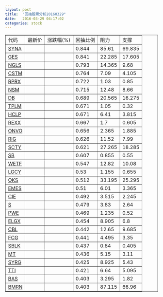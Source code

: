 ```yaml
---
layout: post
title:  "回抽股票分析20160329"
date:   2016-03-29 04:17:02
categories: stock
---
```

<script type="text/javascript">
var stockList = []
stockList.push('gb_syna');
stockList.push('gb_ges');
stockList.push('gb_ngls');
stockList.push('gb_cstm');
stockList.push('gb_rprx');
stockList.push('gb_nsm');
stockList.push('gb_db');
stockList.push('gb_tplm');
stockList.push('gb_hclp');
stockList.push('gb_rexx');
stockList.push('gb_onvo');
stockList.push('gb_rig');
stockList.push('gb_scty');
stockList.push('gb_sb');
stockList.push('gb_wetf');
stockList.push('gb_lgcy');
stockList.push('gb_oks');
stockList.push('gb_emes');
stockList.push('gb_cie');
stockList.push('gb_s');
stockList.push('gb_pwe');
stockList.push('gb_elgx');
stockList.push('gb_cbl');
stockList.push('gb_fcg');
stockList.push('gb_sblk');
stockList.push('gb_mt');
stockList.push('gb_syrg');
stockList.push('gb_tti');
stockList.push('gb_bas');
stockList.push('gb_bmrn');
</script>
<table border="1">
 <tr>
 <td>代码</td>
 <td>最新价</td>
 <td>涨跌幅(%)</td>
 <td>回抽比例</td>
 <td>阻力</td>
 <td>支撑</td>
</tr>
  <tr id="syna">
  <td><a href="http://stock.finance.sina.com.cn/usstock/quotes/SYNA.html" target="_blank">SYNA</a></td><td></td><td></td><td>0.844</td><td>85.61</td><td>69.835</td></tr>
  <tr id="ges">
  <td><a href="http://stock.finance.sina.com.cn/usstock/quotes/GES.html" target="_blank">GES</a></td><td></td><td></td><td>0.841</td><td>22.285</td><td>17.605</td></tr>
  <tr id="ngls">
  <td><a href="http://stock.finance.sina.com.cn/usstock/quotes/NGLS.html" target="_blank">NGLS</a></td><td></td><td></td><td>0.793</td><td>14.365</td><td>9.68</td></tr>
  <tr id="cstm">
  <td><a href="http://stock.finance.sina.com.cn/usstock/quotes/CSTM.html" target="_blank">CSTM</a></td><td></td><td></td><td>0.764</td><td>7.09</td><td>4.105</td></tr>
  <tr id="rprx">
  <td><a href="http://stock.finance.sina.com.cn/usstock/quotes/RPRX.html" target="_blank">RPRX</a></td><td></td><td></td><td>0.722</td><td>1.03</td><td>0.85</td></tr>
  <tr id="nsm">
  <td><a href="http://stock.finance.sina.com.cn/usstock/quotes/NSM.html" target="_blank">NSM</a></td><td></td><td></td><td>0.715</td><td>12.48</td><td>8.66</td></tr>
  <tr id="db">
  <td><a href="http://stock.finance.sina.com.cn/usstock/quotes/DB.html" target="_blank">DB</a></td><td></td><td></td><td>0.689</td><td>20.565</td><td>16.275</td></tr>
  <tr id="tplm">
  <td><a href="http://stock.finance.sina.com.cn/usstock/quotes/TPLM.html" target="_blank">TPLM</a></td><td></td><td></td><td>0.671</td><td>1.05</td><td>0.32</td></tr>
  <tr id="hclp">
  <td><a href="http://stock.finance.sina.com.cn/usstock/quotes/HCLP.html" target="_blank">HCLP</a></td><td></td><td></td><td>0.671</td><td>6.41</td><td>3.815</td></tr>
  <tr id="rexx">
  <td><a href="http://stock.finance.sina.com.cn/usstock/quotes/REXX.html" target="_blank">REXX</a></td><td></td><td></td><td>0.667</td><td>1.7</td><td>0.605</td></tr>
  <tr id="onvo">
  <td><a href="http://stock.finance.sina.com.cn/usstock/quotes/ONVO.html" target="_blank">ONVO</a></td><td></td><td></td><td>0.656</td><td>2.365</td><td>1.885</td></tr>
  <tr id="rig">
  <td><a href="http://stock.finance.sina.com.cn/usstock/quotes/RIG.html" target="_blank">RIG</a></td><td></td><td></td><td>0.626</td><td>11.52</td><td>7.99</td></tr>
  <tr id="scty">
  <td><a href="http://stock.finance.sina.com.cn/usstock/quotes/SCTY.html" target="_blank">SCTY</a></td><td></td><td></td><td>0.621</td><td>27.265</td><td>18.285</td></tr>
  <tr id="sb">
  <td><a href="http://stock.finance.sina.com.cn/usstock/quotes/SB.html" target="_blank">SB</a></td><td></td><td></td><td>0.607</td><td>0.855</td><td>0.55</td></tr>
  <tr id="wetf">
  <td><a href="http://stock.finance.sina.com.cn/usstock/quotes/WETF.html" target="_blank">WETF</a></td><td></td><td></td><td>0.547</td><td>12.82</td><td>10.08</td></tr>
  <tr id="lgcy">
  <td><a href="http://stock.finance.sina.com.cn/usstock/quotes/LGCY.html" target="_blank">LGCY</a></td><td></td><td></td><td>0.53</td><td>1.155</td><td>0.655</td></tr>
  <tr id="oks">
  <td><a href="http://stock.finance.sina.com.cn/usstock/quotes/OKS.html" target="_blank">OKS</a></td><td></td><td></td><td>0.512</td><td>33.195</td><td>25.295</td></tr>
  <tr id="emes">
  <td><a href="http://stock.finance.sina.com.cn/usstock/quotes/EMES.html" target="_blank">EMES</a></td><td></td><td></td><td>0.51</td><td>6.01</td><td>3.365</td></tr>
  <tr id="cie">
  <td><a href="http://stock.finance.sina.com.cn/usstock/quotes/CIE.html" target="_blank">CIE</a></td><td></td><td></td><td>0.492</td><td>3.515</td><td>2.245</td></tr>
  <tr id="s">
  <td><a href="http://stock.finance.sina.com.cn/usstock/quotes/S.html" target="_blank">S</a></td><td></td><td></td><td>0.479</td><td>3.83</td><td>2.64</td></tr>
  <tr id="pwe">
  <td><a href="http://stock.finance.sina.com.cn/usstock/quotes/PWE.html" target="_blank">PWE</a></td><td></td><td></td><td>0.469</td><td>1.235</td><td>0.52</td></tr>
  <tr id="elgx">
  <td><a href="http://stock.finance.sina.com.cn/usstock/quotes/ELGX.html" target="_blank">ELGX</a></td><td></td><td></td><td>0.454</td><td>8.905</td><td>6.8</td></tr>
  <tr id="cbl">
  <td><a href="http://stock.finance.sina.com.cn/usstock/quotes/CBL.html" target="_blank">CBL</a></td><td></td><td></td><td>0.442</td><td>12.65</td><td>9.685</td></tr>
  <tr id="fcg">
  <td><a href="http://stock.finance.sina.com.cn/usstock/quotes/FCG.html" target="_blank">FCG</a></td><td></td><td></td><td>0.441</td><td>4.495</td><td>3.35</td></tr>
  <tr id="sblk">
  <td><a href="http://stock.finance.sina.com.cn/usstock/quotes/SBLK.html" target="_blank">SBLK</a></td><td></td><td></td><td>0.437</td><td>0.84</td><td>0.405</td></tr>
  <tr id="mt">
  <td><a href="http://stock.finance.sina.com.cn/usstock/quotes/MT.html" target="_blank">MT</a></td><td></td><td></td><td>0.436</td><td>5.15</td><td>3.11</td></tr>
  <tr id="syrg">
  <td><a href="http://stock.finance.sina.com.cn/usstock/quotes/SYRG.html" target="_blank">SYRG</a></td><td></td><td></td><td>0.425</td><td>8.925</td><td>5.43</td></tr>
  <tr id="tti">
  <td><a href="http://stock.finance.sina.com.cn/usstock/quotes/TTI.html" target="_blank">TTI</a></td><td></td><td></td><td>0.421</td><td>6.64</td><td>5.095</td></tr>
  <tr id="bas">
  <td><a href="http://stock.finance.sina.com.cn/usstock/quotes/BAS.html" target="_blank">BAS</a></td><td></td><td></td><td>0.403</td><td>3.295</td><td>1.82</td></tr>
  <tr id="bmrn">
  <td><a href="http://stock.finance.sina.com.cn/usstock/quotes/BMRN.html" target="_blank">BMRN</a></td><td></td><td></td><td>0.403</td><td>87.115</td><td>66.96</td></tr>
</table>
